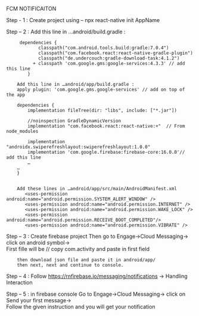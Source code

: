 FCM NOTIFICAITON

Step - 1 :
        Create project using – npx react-native init AppName
        
Step – 2 :
        Add this line in …android/build.gradle :
        
         dependencies {
                classpath("com.android.tools.build:gradle:7.0.4")
                classpath("com.facebook.react:react-native-gradle-plugin")
                classpath("de.undercouch:gradle-download-task:4.1.2")
              + classpath 'com.google.gms:google-services:4.3.3' // add this line
            }

        Add this line in …android/app/build.gradle :
        apply plugin: 'com.google.gms.google-services' // add on top of the app

        dependencies {
            implementation fileTree(dir: "libs", include: ["*.jar"])

            //noinspection GradleDynamicVersion
            implementation "com.facebook.react:react-native:+"  // From node_modules

            implementation "androidx.swiperefreshlayout:swiperefreshlayout:1.0.0"
            implementation 'com.google.firebase:firebase-core:16.0.0'// add this line
            …
        … 
        }     


        Add these lines in …android/app/src/main/AndroidManifest.xml
           <uses-permission android:name="android.permission.SYSTEM_ALERT_WINDOW" />
           <uses-permission android:name="android.permission.INTERNET" />
           <uses-permission android:name="android.permission.WAKE_LOCK" />
           <uses-permission android:name="android.permission.RECEIVE_BOOT_COMPLETED"/> 
           <uses-permission android:name="android.permission.VIBRATE" />

Step – 3 :
        Create firebase project 
        Then go to Engage->Cloud Messaging-> click on android symbol->  
        First fille will be 
        <manifest xmlns:android="http://schemas.android.com/apk/res/android"
          package="com.activity"> // copy com.activity and paste in first field

        then download json file and paste it in android/app/
        then next, next and continue to console.
        
Step – 4 :
        Follow https://rnfirebase.io/messaging/notifications  -> Handling Interaction
        
Step – 5 : 
        in firebase console Go to Engage->Cloud Messaging-> click on Send your first message->  
        Follow the given instruction and you will get your notification 






























